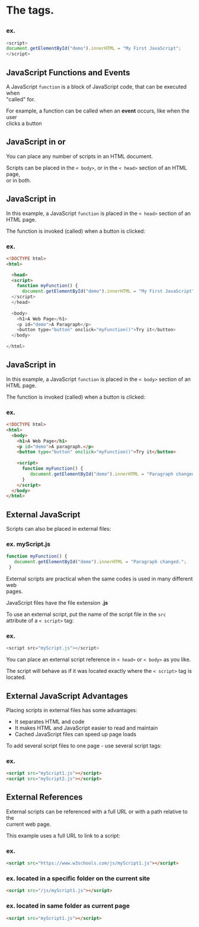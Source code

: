 
# The <script> Tag
<div>
  <p>In HTML, JavaScript code is inserted between <code><script></code> and <code></script></code> tags.</p>
  </div>
  
### ex.
``` js
<script>
document.getElementById("demo").innerHTML = "My First JavaScript";
</script>
```

## JavaScript Functions and Events

<div>
  <p>A JavaScript <code>function</code> is a block of JavaScript code, that can be executed when
    </br>"called" for.</p>
  <p>For example, a function can be called when an <b>event</b> occurs, like when the user
    </br>clicks a button</p>
</div>

## JavaScript in <head> or <body>

<div>
  <p>You can place any number of scripts in an HTML document.</p>
  <p>Scripts can be placed in the <code>< body></code>, or in the <code>< head></code> section of an HTML page,
    </br>or in both.</p>
</div>

## JavaScript in <head>

<div>
  <p>In this example, a JavaScript <code>function</code> is placed in the <code>< head></code> section of an
    </br>HTML page.</p>
  <p>The function is invoked (called) when a button is clicked:</p>
</div>

### ex.
``` html
<!DOCTYPE html>
<html>

  <head>
  <script>
    function myFunction() {
      document.getElementById("demo").innerHTML = "My First JavaScript";
  </script>
  </head>
  
  <body>
    <h1>A Web Page</h1>
    <p id="demo">A Paragraph</p>
    <button type="button" onclick="myFunction()">Try it</button>
  </body>
  
</html> 
```

## JavaScript in <body>

<div>
  <p>In this example, a JavaScript <code>function</code> is placed in the <code>< body></code> section of an
    </br>HTML page.</p>
  <p>The function is invoked (called) when a button is clicked:</p>
</div>

### ex.
``` html
<!DOCTYPE html>
<html>
  <body>
    <h1>A Web Page</h1>
    <p id="demo">A paragraph.</p>
    <button type="button" onclick="myFunction()">Try it</button>
    
    <script>
      function myFunction() {
         document.getElementById("demo").innerHTML = "Paragraph changed.";
      }
    </script>
  </body>
</html>
```

## External JavaScript

<div>
  <p>Scripts can also be placed in external files:</p>
</div>

### ex. myScript.js
``` js
function myFunction() {
   document.getElementById("demo").innerHTML = "Paragraph changed.";
 }
```

<div>
  <p>External scripts are practical when the same codes is used in many different web
    </br>pages.</p>
  <p>JavaScript files have the file extension <b>.js</b></p>
  <p>To use an external script, put the name of the script file in the <code>src</code>
</br>attribute of a <code>< script></code> tag:</p>
</div>

### ex.
``` js
<script src="myScript.js"></script>
```
<div>
  <p>You can place an external script reference in <code>< head></code> or <code>< body></code> as you like.</p>
    <p>The script will behave as if it was located exactly where the <code>< script></code> tag is
      </br>located.</p>
    </div>

## External JavaScript Advantages

<div>
  <p>Placing scripts in external files has some advantages:</p>
  <ul>
    <li>It separates HTML and code</li>
    <li>It makes HTML and JavaScript easier to read and maintain</li>
    <li>Cached JavaScript files can speed up page loads</li>
  </ul>
  <p>To add several script files to one page - use several script tags:</p>
</div>

### ex.
``` html
<script src="myScript1.js"></script>
<script src="myScript2.js"></script>
```

## External References
<div>
  <p>External scripts can be referenced with a full URL or with a path relative to the
    </br>current web page.</p>
  <p>This example uses a full URL to link to a script:</p>
</div>

### ex.
``` html
<script src="https://www.w3schools.com/js/myScript1.js"></script>
```

### ex. located in a specific folder on the current site
``` html
<script src="/js/myScript1.js"></script>
```

### ex. located in same folder as current page
``` html
<script src="myScript1.js"></script>
